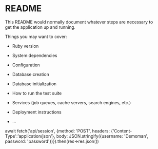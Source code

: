 # README

This README would normally document whatever steps are necessary to get the
application up and running.

Things you may want to cover:

* Ruby version

* System dependencies

* Configuration

* Database creation

* Database initialization

* How to run the test suite

* Services (job queues, cache servers, search engines, etc.)

* Deployment instructions

* ...

await fetch('api/session', {method: 'POST', headers: {'Content-Type':'application/json'}, body: JSON.stringify({username: 'Demoman', password: 'password'})}).then(res=>res.json())